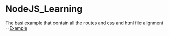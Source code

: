 # NodeJS_Learning

The basi example that contain all the routes and css and html file alignment --[Example](https://github.com/pavi-ninjaac/NodeJS_Learning/tree/main/express_app)
